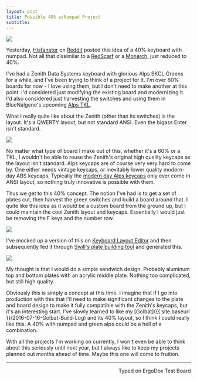 ```yaml
---
layout: post
title: Possible 40% w/Numpad Project
subtitle:
---  
```


![](https://i.imgur.com/K5ZM3Vo.jpg)

Yesterday, [Hisfanator](https://www.reddit.com/user/Hisfantor) on [Reddit](https://www.reddit.com/r/MechanicalKeyboards/comments/4zdnpk/an_idea_of_a_40_board_with_numpad/) posted this idea of a 40% keyboard with numpad. Not all that dissimilar to a [RedScarf](https://geekhack.org/index.php?topic=67279.0) or a [Monarch](https://geekhack.org/index.php?topic=75786.0), just reduced to 40%. 

I've had a Zenith Data Systems keyboard with glorious Alps SKCL Greens for a while, and I've been trying to think of a project for it. I'm over 60% boards for now - I love using them, but I don't need to make another at this point. I'd considered just modifying the existing board and modernizing it. I'd also considered just harvesting the switches and using them in BlueNalgene's upcoming [Alps TKL](https://geekhack.org/index.php?topic=81608.0). 

What I really quite like about the Zenith (other than its switches) is the layout. It's a QWERTY layout, but not standard ANSI. Even the bigass Enter isn't standard. 

![](http://imgur.com/r1D7pUw.jpg)

No matter what type of board I make out of this, whether it's a 60% or a TKL, I wouldn't be able to reuse the Zenith's original high quality keycaps as the layout isn't standard. Alps keycaps are of course very very hard to come by. One either needs vintage keycaps, or inevitably lower quality modern-day ABS keycaps. Typically the [modern day Alps keycaps](https://www.massdrop.com/buy/alps-keycaps?mode=guest_open) only ever come in ANSI layout, so nothing truly innovative is possible with them. 

Thus we get to this 40% concept. The notion I've had is to get a set of plates cut, then harvest the green switches and build a board around that. I quite like this idea as it would be a custom board from the ground up, but I could maintain the cool Zenith layout and keycaps. Essentially I would just be removing the F keys and the number row. 

![](http://imgur.com/ij0DmsL.jpg)

I've mocked up a version of this on [Keyboard Layout Editor](http://www.keyboard-layout-editor.com/##@@_w:1.5%3B&=Tab&=Q&=W&=E&=R&=T&=Y&=U&=I&=O&=P&=%7B%0A%5B&_w:1.5%3B&=%7D%0A%5D&_x:1%3B&=7%0AHome&=8%0A%E2%86%91&=9%0APgUp&=-%3B&@_w:1.75%3B&=Caps%20Lock&=A&=S&=D&=F&=G&=H&=J&=K&=L&=%2F:%0A%2F%3B&=%22%0A'&_x:2.25%3B&=4%0A%E2%86%90&=5&=6%0A%E2%86%92&=+%3B&@_w:2.25%3B&=Shift&=Z&=X&=C&=V&=B&=N&=M&=%3C%0A,&=%3E%0A.&=%3F%0A%2F%2F&_w:1.75%3B&=Shift&_a:7%3B&=&_a:4%3B&=1%0AEnd&=2%0A%E2%86%93&=3%0APgDn&_h:2%3B&=Enter%3B&@_w:1.75%3B&=Ctrl&=Win&_a:7&w:9%3B&=&_a:4&w:2.25%3B&=Menu&_w:2%3B&=0%0AIns&_w:2%3B&=.%0ADel%3B&@_r:180&rx:19.25&ry:6.5&y:4.5&x:4.25&a:7&w:2.25&w2:1&h2:2%3B&=) and then subsequently fed it through [Swill's plate building tool](http://builder.swillkb.com/) and generated this.

![](http://imgur.com/OKw2uT3.jpg)

My thought is that I would do a simple sandwich design. Probably aluminum top and bottom plates with an acrylic middle plate. Nothing too complicated, but still high quality.

Obviously this is simply a concept at this time. I imagine that if I go into production with this that I'll need to make significant changes to the plate and board design to make it fully compatible with the Zenith's keycaps, but it's an interesting start. I've slowly learned to like my [Golbat]({{ site.baseurl }}/2016-07-16-Golbat-Build-Log) and its 40% layout, so I think I could really like this. A 40% with numpad and green alps could be a hell of a combination.

With all the projects I'm working on currently, I won't even be able to think about this seriously until next year, but I always like to keep my projects planned out months ahead of time. Maybe this one will come to fruition.

---
<p align="right">Typed on ErgoDox Test Board</p>
